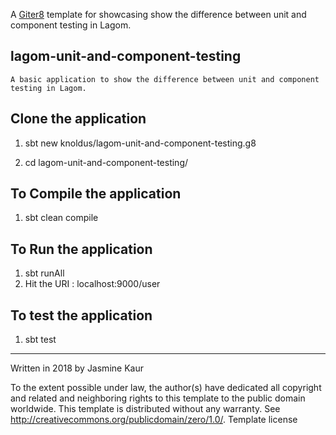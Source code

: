 A [Giter8][g8] template for showcasing show the difference between unit and component testing in Lagom.

## lagom-unit-and-component-testing
	A basic application to show the difference between unit and component testing in Lagom.

## Clone the application
	
1. sbt new knoldus/lagom-unit-and-component-testing.g8

2. cd lagom-unit-and-component-testing/

## To Compile the application

1. sbt clean compile

## To Run the application 

1. sbt runAll
2. Hit the URI : localhost:9000/user

## To test the application

1. sbt test


----------------

Written in 2018 by Jasmine Kaur

To the extent possible under law, the author(s) have dedicated all copyright and related and neighboring rights to this template to the public domain worldwide. This template is distributed without any warranty. See http://creativecommons.org/publicdomain/zero/1.0/.
Template license

[g8]: http://www.foundweekends.org/giter8/
